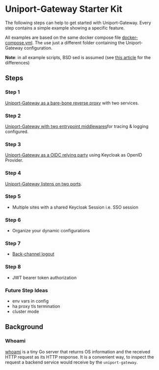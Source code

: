 # Uniport-Gateway Starter Kit

The following steps can help to get started with Uniport-Gateway. Every step contains a simple example showing a specific feature.

All examples are based on the same docker compose file [docker-compose.yml](./docker-compose.yml). The use just a different folder containing the Uniport-Gateway configuration.

**Note**: in all example scripts, BSD sed is assumed (see [this article](www.baeldung.com/linux/gnu-bsd-stream-editor) for the differences)

## Steps

### Step 1

[Uniport-Gateway as a bare-bone reverse proxy](./step1/README.md) with two services.

### Step 2

[Uniport-Gateway with two entrypoint middlewares](./step2/README.md)for tracing & logging configured.

### Step 3

[Uniport-Gateway as a OIDC relying party](./step3/README.md) using Keycloak as OpenID Provider.

### Step 4

[Uniport-Gateway listens on two ports](./step4/README.md).

### Step 5

* Multiple sites with a shared Keycloak Session i.e. SSO session

### Step 6

* Organize your dynamic configurations

### Step 7

* [Back-channel logout](https://openid.net/specs/openid-connect-backchannel-1_0.html)

### Step 8

* JWT bearer token authorization

### Future Step Ideas

* env vars in config
* ha proxy tls termination
* cluster mode

## Background

### Whoami

[whoami](https://github.com/traefik/whoami) is a tiny Go server that returns OS information and the received HTTP request as its HTTP response. It is a
convenient way, to inspect the request a backend service would receive by the `uniport-gateway`.

